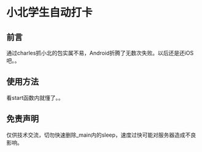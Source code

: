 # 小北学生自动打卡
## 前言
通过charles抓小北的包实属不易，Android折腾了无数次失败。以后还是还iOS吧。。
## 使用方法
看start函数内就懂了。。
## 免责声明
仅供技术交流，切勿快速删除_main内的sleep，速度过快可能对服务器造成不良影响。